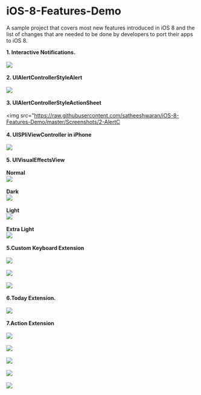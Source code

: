 iOS-8-Features-Demo
===================

A sample project that covers most new features introduced in iOS 8 and the list of changes that are needed to be done by developers to port their apps to iOS 8.

 <strong>1. Interactive Notifications.</strong>
 <br/><br/><img src="https://raw.githubusercontent.com/satheeshwaran/iOS-8-Features-Demo/master/Screenshots/1-InteractiveNotification.png"/>
 <br/><br/> <strong>2. UIAlertControllerStyleAlert</strong>
  <br/><br/><img src="https://raw.githubusercontent.com/satheeshwaran/iOS-8-Features-Demo/master/Screenshots/2-AlertController.png"/>
<br/><br/> <strong>3. UIAlertControllerStyleActionSheet</strong>
  <br/><br/><img src="https://raw.githubusercontent.com/satheeshwaran/iOS-8-Features-Demo/master/Screenshots/2-AlertC<br/><br/> <strong>4. UISPliViewController in iPhone</strong>
  <br/><br/><img src="https://raw.githubusercontent.com/satheeshwaran/iOS-8-Features-Demo/master/Screenshots/3-SplitViewContorllerIniPhone.png"/>
<br/><br/> <strong>5. UIVisualEffectsView</strong>
 <br/><br/>
  <strong>Normal</strong>
    <br/><img src="https://raw.githubusercontent.com/satheeshwaran/iOS-8-Features-Demo/master/Screenshots/4-UIVisualEffectsViewNormal.png"/>
    <br/><br/>
 <strong>Dark</strong>
    <br/><img src="https://raw.githubusercontent.com/satheeshwaran/iOS-8-Features-Demo/master/Screenshots/4-UIVisualEffectsViewDark.png"/>
    <br/><br/>
 <strong>Light</strong>
    <br/><img src="https://raw.githubusercontent.com/satheeshwaran/iOS-8-Features-Demo/master/Screenshots/4-UIVisualEffectsViewLight.png"/>
    <br/><br/>
 <strong>Extra Light</strong>
    <br/><img src="https://raw.githubusercontent.com/satheeshwaran/iOS-8-Features-Demo/master/Screenshots/4-UIVisualEffectsViewExtraLight.png"/>
<br/><br/> <strong>5.Custom Keyboard Extension</strong>
 <br/><br/><img src="https://raw.githubusercontent.com/satheeshwaran/iOS-8-Features-Demo/master/Screenshots/5-AddCustomKeyboard-InternetSlangKeyboard.png"/>
  <br/><br/><img src="https://raw.githubusercontent.com/satheeshwaran/iOS-8-Features-Demo/master/Screenshots/5-AddNewKeyboard-SlangKeyboard.png"/> 
  <br/><br/><img src="https://raw.githubusercontent.com/satheeshwaran/iOS-8-Features-Demo/master/Screenshots/5-CustomKeyboard-SlangKeyboard.png"/>
 <br/><br/><strong>6.Today Extension.</strong>
 <br/><br/><img src="https://raw.githubusercontent.com/satheeshwaran/iOS-8-Features-Demo/master/Screenshots/6-TodayExtension-WeatherUpdate.png"/>
<br/><br/> <strong>7.Action Extension</strong>
    <br/><br/><img src="https://raw.githubusercontent.com/satheeshwaran/iOS-8-Features-Demo/master/Screenshots/7-TranslationExtension.png"/> 
  <br/><br/><img src="https://raw.githubusercontent.com/satheeshwaran/iOS-8-Features-Demo/master/Screenshots/7-TranslationExtension-Selection.png"/>
  <br/><br/><img src="https://raw.githubusercontent.com/satheeshwaran/iOS-8-Features-Demo/master/Screenshots/7-TranslationExtensionActionDisplayed.png"/>
  <br/><br/><img src="https://raw.githubusercontent.com/satheeshwaran/iOS-8-Features-Demo/master/Screenshots/7-TranslationActionView.png"/> 
  <br/><br/><img src="https://raw.githubusercontent.com/satheeshwaran/iOS-8-Features-Demo/master/Screenshots/7-TranslationActionReturningData.png"/>
  
